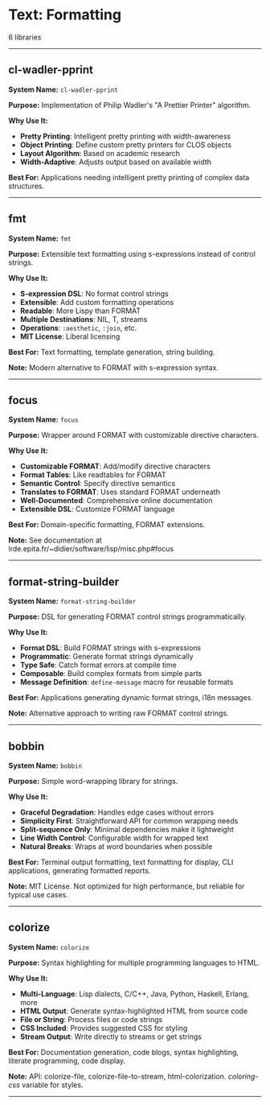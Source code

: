 # Text: Formatting

6 libraries

---

## cl-wadler-pprint

**System Name:** `cl-wadler-pprint`

**Purpose:** Implementation of Philip Wadler's "A Prettier Printer" algorithm.

**Why Use It:**
- **Pretty Printing**: Intelligent pretty printing with width-awareness
- **Object Printing**: Define custom pretty printers for CLOS objects
- **Layout Algorithm**: Based on academic research
- **Width-Adaptive**: Adjusts output based on available width

**Best For:** Applications needing intelligent pretty printing of complex data structures.

---


## fmt

**System Name:** `fmt`

**Purpose:** Extensible text formatting using s-expressions instead of control strings.

**Why Use It:**
- **S-expression DSL**: No format control strings
- **Extensible**: Add custom formatting operations
- **Readable**: More Lispy than FORMAT
- **Multiple Destinations**: NIL, T, streams
- **Operations**: `:aesthetic`, `:join`, etc.
- **MIT License**: Liberal licensing

**Best For:** Text formatting, template generation, string building.

**Note:** Modern alternative to FORMAT with s-expression syntax.

---


## focus

**System Name:** `focus`

**Purpose:** Wrapper around FORMAT with customizable directive characters.

**Why Use It:**
- **Customizable FORMAT**: Add/modify directive characters
- **Format Tables**: Like readtables for FORMAT
- **Semantic Control**: Specify directive semantics
- **Translates to FORMAT**: Uses standard FORMAT underneath
- **Well-Documented**: Comprehensive online documentation
- **Extensible DSL**: Customize FORMAT language

**Best For:** Domain-specific formatting, FORMAT extensions.

**Note:** See documentation at lrde.epita.fr/~didier/software/lisp/misc.php#focus

---


## format-string-builder

**System Name:** `format-string-builder`

**Purpose:** DSL for generating FORMAT control strings programmatically.

**Why Use It:**
- **Format DSL**: Build FORMAT strings with s-expressions
- **Programmatic**: Generate format strings dynamically
- **Type Safe**: Catch format errors at compile time
- **Composable**: Build complex formats from simple parts
- **Message Definition**: `define-message` macro for reusable formats

**Best For:** Applications generating dynamic format strings, i18n messages.

**Note:** Alternative approach to writing raw FORMAT control strings.

---


## bobbin

**System Name:** `bobbin`

**Purpose:** Simple word-wrapping library for strings.

**Why Use It:**
- **Graceful Degradation**: Handles edge cases without errors
- **Simplicity First**: Straightforward API for common wrapping needs
- **Split-sequence Only**: Minimal dependencies make it lightweight
- **Line Width Control**: Configurable width for wrapped text
- **Natural Breaks**: Wraps at word boundaries when possible

**Best For:** Terminal output formatting, text formatting for display, CLI applications, generating formatted reports.

**Note:** MIT License. Not optimized for high performance, but reliable for typical use cases.

---


## colorize

**System Name:** `colorize`

**Purpose:** Syntax highlighting for multiple programming languages to HTML.

**Why Use It:**
- **Multi-Language**: Lisp dialects, C/C++, Java, Python, Haskell, Erlang, more
- **HTML Output**: Generate syntax-highlighted HTML from source code
- **File or String**: Process files or code strings
- **CSS Included**: Provides suggested CSS for styling
- **Stream Output**: Write directly to streams or get strings

**Best For:** Documentation generation, code blogs, syntax highlighting, literate programming, code display.

**Note:** API: colorize-file, colorize-file-to-stream, html-colorization. *coloring-css* variable for styles.

---


